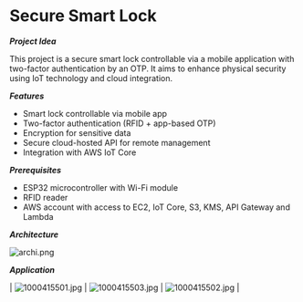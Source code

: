 # Secure Smart Lock

***Project Idea***

This project is a secure smart lock controllable via a mobile application with two-factor authentication by an OTP. It aims to enhance physical security using IoT technology and cloud integration.


***Features***

* Smart lock controllable via mobile app
* Two-factor authentication (RFID + app-based OTP)
* Encryption for sensitive data
* Secure cloud-hosted API for remote management
* Integration with AWS IoT Core




***Prerequisites***

* ESP32 microcontroller with Wi-Fi module
* RFID reader
* AWS account with access to EC2, IoT Core, S3, KMS, API Gateway and Lambda


***Architecture***




![archi.png](../../../ILock%20App/archi.png)


***Application***

| ![1000415501.jpg](../../../ILock%20App/1000415501.jpg) |    ![1000415503.jpg](../../../ILock%20App/1000415503.jpg) |    ![1000415502.jpg](../../../ILock%20App/1000415502.jpg) |
